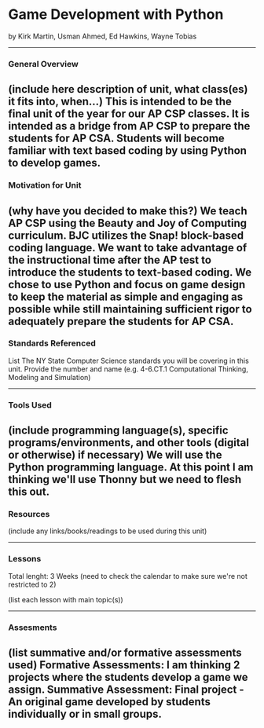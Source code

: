# Game Development with Python
by Kirk Martin, Usman Ahmed, Ed Hawkins, Wayne Tobias

-----

### General Overview
(include here description of unit, what class(es) it fits into, when...)
This is intended to be the final unit of the year for our AP CSP classes. It is intended as a bridge from AP CSP to prepare the students for AP CSA. Students will become familiar with text based coding by using Python to develop games.
---

### Motivation for Unit
(why have you decided to make this?)
We teach AP CSP using the Beauty and Joy of Computing curriculum. BJC utilizes the Snap! block-based coding language. We want to take advantage of the instructional time after the AP test to introduce the students to text-based coding. We chose to use Python and focus on game design to keep the material as simple and engaging as possible while still maintaining sufficient rigor to adequately prepare the students for AP CSA.
---

### Standards Referenced
List The NY State Computer Science standards you will be covering in this unit. Provide the number and name (e.g. 4-6.CT.1 Computational Thinking, Modeling and Simulation)

---

### Tools Used
(include programming language(s), specific programs/environments, and other tools (digital or otherwise) if necessary)
We will use the Python programming language. At this point I am thinking we'll use Thonny but we need to flesh this out.
---

### Resources
(include any links/books/readings to be used during this unit)

---

### Lessons
Total lenght: 3 Weeks (need to check the calendar to make sure we're not restricted to 2)

(list each lesson with main topic(s))

---

### Assesments
(list summative and/or formative assessments used)
Formative Assessments: I am thinking 2 projects where the students develop a game we assign.
Summative Assessment: Final project - An original game developed by students individually or in small groups.
---
